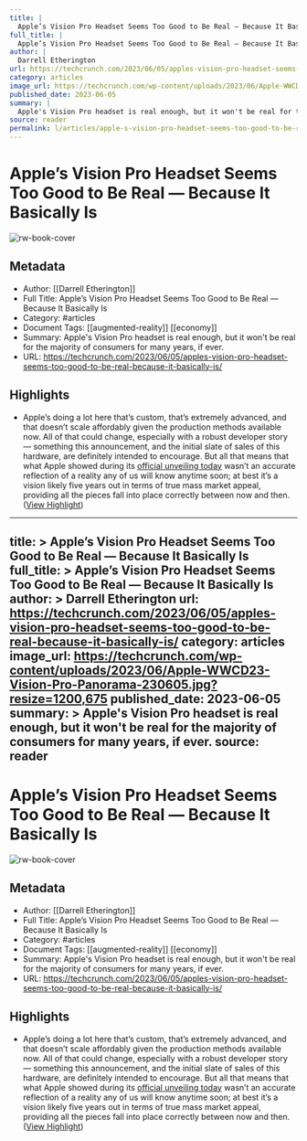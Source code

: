 ```yaml
---
title: |
  Apple’s Vision Pro Headset Seems Too Good to Be Real — Because It Basically Is
full_title: |
  Apple’s Vision Pro Headset Seems Too Good to Be Real — Because It Basically Is
author: |
  Darrell Etherington
url: https://techcrunch.com/2023/06/05/apples-vision-pro-headset-seems-too-good-to-be-real-because-it-basically-is/
category: articles
image_url: https://techcrunch.com/wp-content/uploads/2023/06/Apple-WWCD23-Vision-Pro-Panorama-230605.jpg?resize=1200,675
published_date: 2023-06-05
summary: |
  Apple's Vision Pro headset is real enough, but it won't be real for the majority of consumers for many years, if ever.
source: reader
permalink: l/articles/apple-s-vision-pro-headset-seems-too-good-to-be-real-because-it-basically-is
---
```

# Apple’s Vision Pro Headset Seems Too Good to Be Real — Because It Basically Is

![rw-book-cover](https://techcrunch.com/wp-content/uploads/2023/06/Apple-WWCD23-Vision-Pro-Panorama-230605.jpg?resize=1200,675)

## Metadata
- Author: [[Darrell Etherington]]
- Full Title: Apple’s Vision Pro Headset Seems Too Good to Be Real — Because It Basically Is
- Category: #articles
- Document Tags: [[augmented-reality]] [[economy]] 
- Summary: Apple's Vision Pro headset is real enough, but it won't be real for the majority of consumers for many years, if ever.
- URL: https://techcrunch.com/2023/06/05/apples-vision-pro-headset-seems-too-good-to-be-real-because-it-basically-is/

## Highlights
- Apple’s doing a lot here that’s custom, that’s extremely advanced, and that doesn’t scale affordably given the production methods available now. All of that could change, especially with a robust developer story — something this announcement, and the initial slate of sales of this hardware, are definitely intended to encourage. But all that means that what Apple showed during its [official unveiling today](https://techcrunch.com/2023/06/05/a-closer-look-at-apples-3499-vision-pro-headset/) wasn’t an accurate reflection of a reality any of us will know anytime soon; at best it’s a vision likely five years out in terms of true mass market appeal, providing all the pieces fall into place correctly between now and then. ([View Highlight](https://read.readwise.io/read/01h3kp9qtk7044efctmcd9vcq7))


---
title: >
  Apple’s Vision Pro Headset Seems Too Good to Be Real — Because It Basically Is
full_title: >
  Apple’s Vision Pro Headset Seems Too Good to Be Real — Because It Basically Is
author: >
  Darrell Etherington
url: https://techcrunch.com/2023/06/05/apples-vision-pro-headset-seems-too-good-to-be-real-because-it-basically-is/
category: articles
image_url: https://techcrunch.com/wp-content/uploads/2023/06/Apple-WWCD23-Vision-Pro-Panorama-230605.jpg?resize=1200,675
published_date: 2023-06-05
summary: >
  Apple's Vision Pro headset is real enough, but it won't be real for the majority of consumers for many years, if ever.
source: reader
---
# Apple’s Vision Pro Headset Seems Too Good to Be Real — Because It Basically Is

![rw-book-cover](https://techcrunch.com/wp-content/uploads/2023/06/Apple-WWCD23-Vision-Pro-Panorama-230605.jpg?resize=1200,675)

## Metadata
- Author: [[Darrell Etherington]]
- Full Title: Apple’s Vision Pro Headset Seems Too Good to Be Real — Because It Basically Is
- Category: #articles
- Document Tags: [[augmented-reality]] [[economy]] 
- Summary: Apple's Vision Pro headset is real enough, but it won't be real for the majority of consumers for many years, if ever.
- URL: https://techcrunch.com/2023/06/05/apples-vision-pro-headset-seems-too-good-to-be-real-because-it-basically-is/

## Highlights
- Apple’s doing a lot here that’s custom, that’s extremely advanced, and that doesn’t scale affordably given the production methods available now. All of that could change, especially with a robust developer story — something this announcement, and the initial slate of sales of this hardware, are definitely intended to encourage. But all that means that what Apple showed during its [official unveiling today](https://techcrunch.com/2023/06/05/a-closer-look-at-apples-3499-vision-pro-headset/) wasn’t an accurate reflection of a reality any of us will know anytime soon; at best it’s a vision likely five years out in terms of true mass market appeal, providing all the pieces fall into place correctly between now and then. ([View Highlight](https://read.readwise.io/read/01h3kp9qtk7044efctmcd9vcq7))


